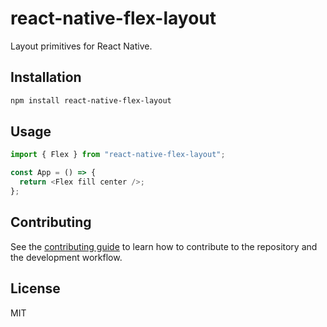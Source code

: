 # react-native-flex-layout

Layout primitives for React Native.

## Installation

```sh
npm install react-native-flex-layout
```

## Usage

```js
import { Flex } from "react-native-flex-layout";

const App = () => {
  return <Flex fill center />;
};
```

## Contributing

See the [contributing guide](CONTRIBUTING.md) to learn how to contribute to the repository and the development workflow.

## License

MIT
